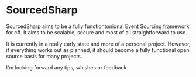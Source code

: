 # SourcedSharp
SourcedSharp aims to be a fully functiontonional Event Sourcing framework for c#. It aims to be scalable, secure and most of all straightforward to use.

It is currently in a really early state and more of a personal project. However, if everything works out as planned, it should become a fully functional open source basis for many projects.

I'm looking forward any tips, whishes or feedback
